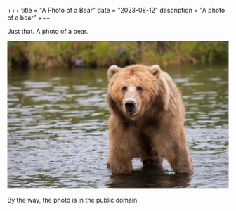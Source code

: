 +++
title = "A Photo of a Bear"
date = "2023-08-12"
description = "A photo of a bear"
+++

Just that. A photo of a bear.

![A photo of a bear](bear.jpg)

By the way, the photo is in the public domain.